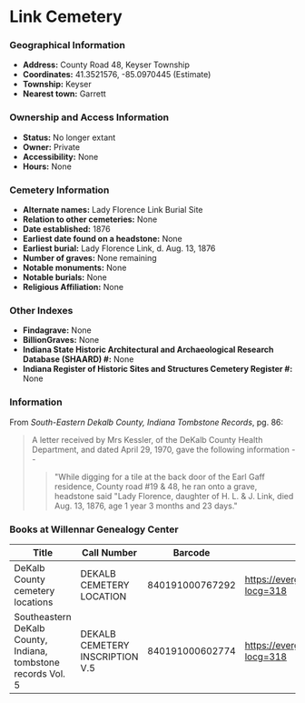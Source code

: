 # Link Cemetery

### Geographical Information
- **Address:** County Road 48, Keyser Township
- **Coordinates:** 41.3521576, -85.0970445 (Estimate)
- **Township:** Keyser
- **Nearest town:** Garrett

### Ownership and Access Information
- **Status:** No longer extant
- **Owner:** Private
- **Accessibility:** None
- **Hours:** None

### Cemetery Information
- **Alternate names:** Lady Florence Link Burial Site
- **Relation to other cemeteries:** None
- **Date established:** 1876
- **Earliest date found on a headstone:** None
- **Earliest burial:** Lady Florence Link, d. Aug. 13, 1876
- **Number of graves:** None remaining
- **Notable monuments:** None
- **Notable burials:** None
- **Religious Affiliation:** None

### Other Indexes
- **Findagrave:** None
- **BillionGraves:** None
- **Indiana State Historic Architectural and Archaeological Research Database (SHAARD)  #:** None
- **Indiana Register of Historic Sites and Structures Cemetery Register #:** None

### Information
From *South-Eastern Dekalb County, Indiana Tombstone Records*, pg. 86:

> A letter received by Mrs Kessler, of the DeKalb County Health Department, and dated April 29, 1970, gave the following information - - 
> > "While digging for a tile at the back door of the Earl Gaff residence, County road #19 & 48, he ran onto a grave, headstone said "Lady Florence, daughter of H. L. & J. Link, died Aug. 13, 1876, age 1 year 3 months and 23 days."



### Books at Willennar Genealogy Center
| Title | Call Number | Barcode | Evergreen Record |
| ------------ | ------------ | ------------ | ------------ |
| DeKalb County cemetery locations | DEKALB CEMETERY LOCATION | 840191000767292 | https://evergreen.lib.in.us/eg/opac/record/20670319?locg=318 |
| Southeastern DeKalb County, Indiana, tombstone records Vol. 5 | DEKALB CEMETERY INSCRIPTION V.5 | 840191000602774 | https://evergreen.lib.in.us/eg/opac/record/20670314?locg=318 |
